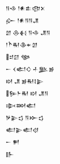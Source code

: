 <div class='block'>
<div class='line'>𒀀𒈾 𒁹𒀭𒉺𒂦𒉽</div>
<div class='line'>𒅎 𒁹𒀭𒀀𒀀𒂗</div>
<div class='line'>𒇻 𒁲𒈬 𒀀𒈾 𒂗𒀀</div>
<div class='line'>𒁹𒋻𒊑𒆠𒄬𒇻</div>
<div class='line'>𒄑𒇀 𒀲</div>
<div class='line'>𒀸 𒌋𒅗𒄭 𒈦𒆥𒂊</div>
<div class='line'>𒊭 𒂗 𒂊𒊑𒋙𒉌</div>
<div class='line'>𒌉𒈨𒊑 𒊭 𒂗𒀀</div>
<div class='line'>𒇸𒇷𒅗</div>
<div class='line'>𒃻𒉌𒌓 𒀀𒁍𒌓</div>
<div class='line'>𒅗𒉌𒅗𒋼</div>
<div class='line'>𒀸 𒂍</div>
<div class='line'>𒃲</div>
</div>